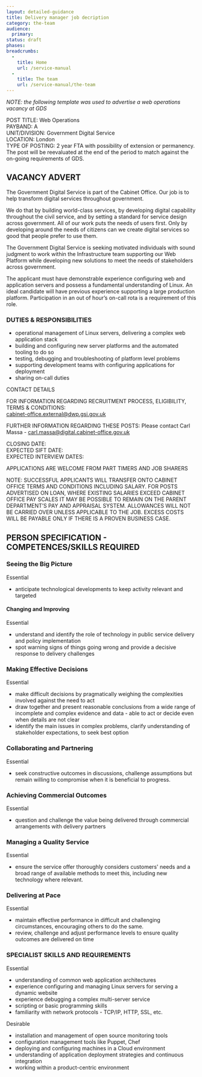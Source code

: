 ```yaml
---
layout: detailed-guidance
title: Delivery manager job decription
category: the-team
audience:
  primary:
status: draft
phases:
breadcrumbs:
  -
    title: Home
    url: /service-manual
  -
    title: The team
    url: /service-manual/the-team
---
```


*NOTE: the following template was used to advertise a web operations vacancy at GDS*

POST TITLE:             Web Operations	
PAYBAND:               	A							
UNIT/DIVISION:       	Government Digital Service		
LOCATION:              	London									
TYPE OF POSTING: 	    2 year FTA with possibility of extension or permanency. The post will be reevaluated at the end of the period to match against the on-going requirements of GDS.
                              	
	
## VACANCY ADVERT

The Government Digital Service is part of the Cabinet Office. Our job is to help transform digital services throughout government.
 
We do that by building world-class services, by developing digital capability throughout the civil service, and by setting a standard for service design across government. All of our work puts the needs of users first. Only by developing around the needs of citizens can we create digital services so good that people prefer to use them.
 
The Government Digital Service is seeking motivated individuals with sound judgment to work within the Infrastructure team supporting our Web Platform while developing new solutions to meet the needs of stakeholders across government. 

The applicant must have demonstrable experience configuring web and application servers and possess a fundamental understanding of Linux. An ideal candidate will have previous experience supporting a large production platform. Participation in an out of hour’s on-call rota is a requirement of this role.

### DUTIES & RESPONSIBILITIES

* operational management of Linux servers, delivering a complex web application stack
* building and configuring new server platforms and the automated tooling to do so
* testing, debugging and troubleshooting of platform level problems
* supporting development teams with configuring applications for deployment
* sharing on-call duties

CONTACT DETAILS

FOR INFORMATION REGARDING RECRUITMENT PROCESS, ELIGIBILITY, TERMS & CONDITIONS: 								
cabinet-office.external@dwp.gsi.gov.uk
 
FURTHER INFORMATION REGARDING THESE POSTS: 
Please contact Carl Massa - carl.massa@digital.cabinet-office.gov.uk

CLOSING DATE: 				
EXPECTED SIFT DATE:		
EXPECTED INTERVIEW DATES:	

APPLICATIONS ARE WELCOME FROM PART TIMERS AND JOB SHARERS  

NOTE: SUCCESSFUL APPLICANTS WILL TRANSFER ONTO CABINET OFFICE TERMS AND CONDITIONS INCLUDING SALARY. FOR POSTS ADVERTISED ON LOAN, WHERE EXISTING SALARIES EXCEED CABINET OFFICE PAY SCALES IT MAY BE POSSIBLE TO REMAIN ON THE PARENT DEPARTMENT’S PAY AND APPRAISAL SYSTEM. ALLOWANCES WILL NOT BE CARRIED OVER UNLESS APPLICABLE TO THE JOB. EXCESS COSTS WILL BE PAYABLE ONLY IF THERE IS A PROVEN BUSINESS CASE.

## PERSON SPECIFICATION - COMPETENCES/SKILLS REQUIRED

### Seeing the Big Picture

Essential
* anticipate technological developments to keep activity relevant and targeted

#### Changing and Improving
 
Essential
* understand and identify the role of technology in public service delivery and policy implementation
* spot warning signs of things going wrong and provide a decisive response to delivery challenges

### Making Effective Decisions

Essential
* make difficult decisions by pragmatically weighing the complexities involved against the need to act
* draw together and present reasonable conclusions from a wide range of incomplete and complex evidence and data - able to act or decide even when details are not clear
* identify the main issues in complex problems, clarify understanding of stakeholder expectations, to seek best option

### Collaborating and Partnering
 
Essential
* seek constructive outcomes in discussions, challenge assumptions but remain willing to compromise when it is beneficial to progress.

### Achieving Commercial Outcomes

Essential
* question and challenge the value being delivered through commercial arrangements with delivery partners

### Managing a Quality Service

Essential 
* ensure the service offer thoroughly considers customers' needs and a broad range of available methods to meet this, including new technology where relevant.

### Delivering at Pace
 
Essential
* maintain effective performance in difficult and challenging circumstances, encouraging others to do the same.
* review, challenge and adjust performance levels to ensure quality outcomes are delivered on time

### SPECIALIST SKILLS AND REQUIREMENTS

Essential
* understanding of common web application architectures
* experience configuring and managing Linux servers for serving a dynamic website
* experience debugging a complex multi-server service
* scripting or basic programming skills
* familiarity with network protocols - TCP/IP, HTTP, SSL, etc.

Desirable
* installation and management of open source monitoring tools
* configuration management tools like Puppet, Chef
* deploying and configuring machines in a Cloud environment
* understanding of application deployment strategies and continuous integration
* working within a product-centric environment
